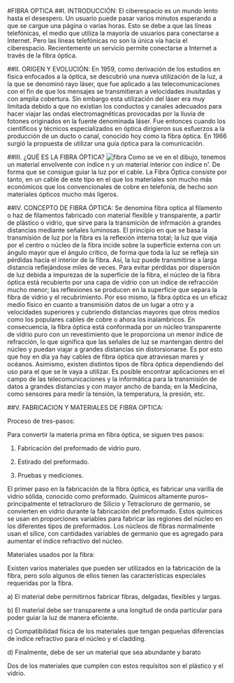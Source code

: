 #FIBRA OPTICA
##I. INTRODUCCIÓN:
   El ciberespacio es un mundo lento hasta el desespero. Un usuario puede pasar varios minutos esperando a que se cargue una página
   o varias horas. Esto se debe a que las líneas telefónicas, el medio que utiliza la mayoría de usuarios para conectarse a Internet.
   Pero las líneas telefónicas no son la única vía hacia el ciberespacio. Recientemente un servicio permite conectarse a Internet a 
   través de la fibra óptica.

##II. ORIGEN Y EVOLUCIÓN:
   En 1959, como derivación de los estudios en física enfocados a la óptica, se descubrió una nueva utilización de la luz, a la que 
   se denominó rayo láser, que fue aplicado a las telecomunicaciones con el fin de que los mensajes se transmitieran a velocidades 
   inusitadas y con amplia cobertura.
   Sin embargo esta utilización del láser era muy limitada debido a que no existían los conductos y canales adecuados para hacer 
   viajar las ondas electromagnéticas provocadas por la lluvia de fotones originados en la fuente denominada láser.
   Fue entonces cuando los científicos y técnicos especializados en óptica dirigieron sus esfuerzos a la producción de un ducto 
   o canal, conocido hoy como la fibra óptica. En 1966 surgió la propuesta de utilizar una guía óptica para la comunicación.

##III. ¿QUÉ ES LA FIBRA ÓPTICA?
   ![fibra](/imagenes/fibra.png "fibra")
   Como se ve en el dibujo, tenemos un material envolvente con índice n y un material interior con índice n'. De forma que se consigue
   guiar la luz por el cable. La Fibra Óptica consiste por tanto, en un cable de este tipo en el que los materiales son mucho más
   económicos que los convencionales de cobre en telefonía, de hecho son materiales ópticos mucho más ligeros.

##IV. CONCEPTO DE FIBRA ÓPTICA: 
   Se denomina fibra optica al filamento o haz de filamentos fabricado con material flexible y transparente, a partir de plàstico o vidrio, que sirve para la transmiciòn de infrmaciòn a grandes distancias mediante señales luminosas. 
   El principio en que se basa la transmisión de luz por la fibra es la reflexión interna total; la luz que viaja por el centro o núcleo de la fibra incide sobre la superficie externa con un ángulo mayor que el ángulo crítico, de forma que toda la luz se refleja sin pérdidas hacia el interior de la fibra. Así, la luz puede transmitirse a larga distancia reflejándose miles de veces. Para evitar pérdidas por dispersión de luz debida a impurezas de la superficie de la fibra, el núcleo de la fibra óptica está recubierto por una capa de vidrio con un índice de refracción mucho menor; las reflexiones se producen en la superficie que separa la fibra de vidrio y el recubrimiento.
   Por eso mismo, la fibra óptica es un eficaz medio físico en cuanto a transmisiòn datos de un lugar a otro y a velocidades superiores y cubriendo distancias mayores que otros medios como los populares cables de cobre o ahora los inalambricos.
   En consecuencia, la fibra óptica está conformada por un núcleo transparente de vidrio puro con un revestimiento que le proporciona un menor índice de refracción, lo que significa que las señales de luz se mantengan dentro del núcleo y puedan viajar a grandes distancias sin distorsionarse. Es por esto que hoy en día ya hay cables de fibra óptica que atraviesan mares y océanos.
   Asimismo, existen distintos tipos de fibra óptica dependiendo del uso para el que se le vaya a utilizar. Es posible  encontrar aplicaciones en el campo de las telecomunicaciones y la informática para la transmisión de datos a grandes distancias y con mayor ancho de banda; en la Medicina, como sensores para medir la tensión, la temperatura, la presión, etc.
   
   
##V. FABRICACION Y MATERIALES DE  FIBRA OPTICA:

Proceso de tres-pasos:

Para convertir la materia prima en fibra óptica, se siguen tres pasos:

1. Fabricación del preformado de vidrio puro.

2. Estirado del preformado.

3. Pruebas y mediciones.

El primer paso en la fabricación de la fibra óptica, es fabricar una varilla de vidrio sólida, conocido como preformado. Químicos altamente puros–principalmente el tetracloruro de Silicio y Tetracloruro de germanio, se convierten en vidrio durante la fabricación del preformado. Estos químicos se usan en proporciones variables para fabricar las regiones del nùcleo en los diferentes tipos de preformados.
Los nùcleos de fibras normalmente usan el sílice, con cantidades variables de germanio que es agregado para aumentar el índice refractivo del núcleo.

Materiales usados por la fibra:

Existen varios materiales que pueden ser utilizados en la fabricación de la fibra, pero solo algunos de ellos tienen las características especiales requeridas por la fibra.

a)	El material debe permitirnos fabricar fibras, delgadas, flexibles y largas.

b)	El material debe ser transparente a una longitud de onda particular para poder guiar la luz de manera eficiente.

c)	Compatibilidad física de los materiales que tengan pequeñas diferencias de ìndice refractivo para el núcleo y el cladding.

d)	 Finalmente, debe de ser un material que sea abundante y barato

Dos de los materiales que cumplen con estos requísitos son el plástico y el vidrio.
